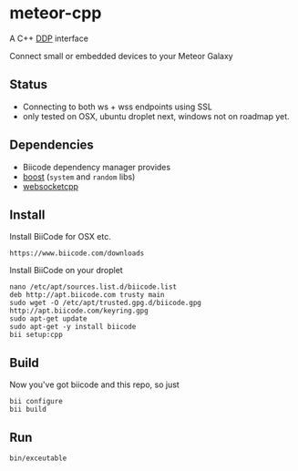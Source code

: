# meteor-cpp

A C++ [DDP](https://github.com/meteor/meteor/blob/master/packages/livedata/DDP.md) interface

Connect small or embedded devices to your Meteor Galaxy

## Status
* Connecting to both ws + wss endpoints using SSL
* only tested on OSX, ubuntu droplet next, windows not on roadmap yet.

## Dependencies
* Biicode dependency manager provides
* [boost](http://www.boost.org/) (`system` and `random` libs)
* [websocketcpp](https://github.com/zaphoyd/websocketpp)

## Install

Install BiiCode for OSX etc.
```
https://www.biicode.com/downloads
```

Install BiiCode on your droplet
```
nano /etc/apt/sources.list.d/biicode.list
deb http://apt.biicode.com trusty main
sudo wget -O /etc/apt/trusted.gpg.d/biicode.gpg http://apt.biicode.com/keyring.gpg
sudo apt-get update
sudo apt-get -y install biicode
bii setup:cpp
```

## Build

Now you've got biicode and this repo, so just
```
bii configure
bii build
```

## Run
```
bin/exceutable
```
